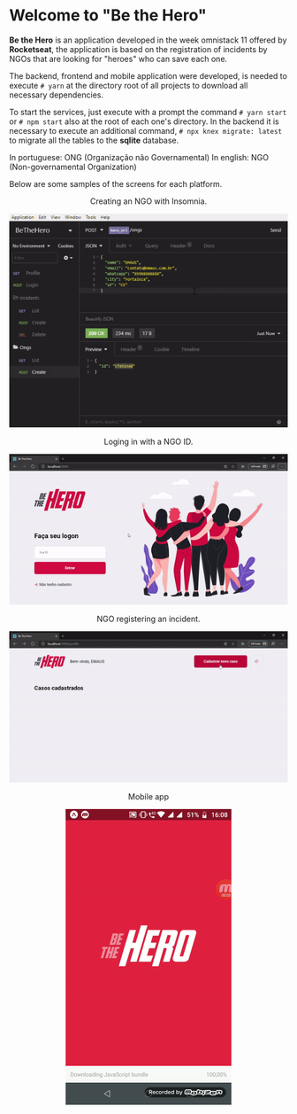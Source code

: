 # Welcome to "Be the Hero"
**Be the Hero** is an application developed in the week omnistack 11 offered by **Rocketseat**, the application is based on the registration of incidents by NGOs that are looking for "heroes" who can save each one. 

The backend, frontend and mobile application were developed, is needed to execute `# yarn` at the directory root of all projects to download all necessary dependencies. 

To start the services, just execute with a prompt the command `# yarn start` or `# npm start` also at the root of each one's directory. In the backend it is necessary to execute an additional command, `# npx knex migrate: latest` to migrate all the tables to the  **sqlite** database.

In portuguese: ONG (Organização não Governamental)
In english: NGO (Non-governamental Organization)

Below are some samples of the screens for each platform.

<p align="center">Creating an NGO with Insomnia.</p>

<p align="center">
<img  src="https://github.com/carloshrf/BeTheHero/blob/master/samples/insomnia-create-ong.gif?raw=true"  width="600"/>
 </p>
 
<p align="center">Loging in with a NGO ID.</p>

<p align="center">
<img  src="https://github.com/carloshrf/BeTheHero/blob/master/samples/login-screen.gif?raw=true"  width="600"/>
</p>

<p align="center">NGO registering an incident.</p>

<p align="center">
<img  src="https://github.com/carloshrf/BeTheHero/blob/master/samples/creating-an-incident.gif?raw=true"  width="600"/>
</p>

<p align="center">Mobile app</p>

<p align="center">
<img  src="https://github.com/carloshrf/BeTheHero/blob/master/samples/mobile.gif?raw=true"  width="300"/>
</p>


